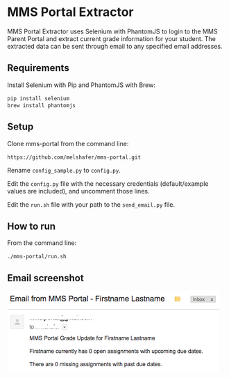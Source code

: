 # MMS Portal Extractor

MMS Portal Extractor uses Selenium with PhantomJS to login to the MMS Parent Portal and extract
current grade information for your student. The extracted data can be sent through email to any
specified email addresses.

## Requirements

Install Selenium with Pip and PhantomJS with Brew:

```
pip install selenium
brew install phantomjs
```

## Setup

Clone mms-portal from the command line:

```
https://github.com/melshafer/mms-portal.git
```

Rename `config_sample.py` to `config.py`.

Edit the `config.py` file with the necessary credentials (default/example values are included),
and uncomment those lines.

Edit the `run.sh` file with your path to the `send_email.py` file.


## How to run

From the command line:

```
./mms-portal/run.sh
```

## Email screenshot

![MMS Portal email screenshot](screenshot.png "MMS Portal email screenshot")
